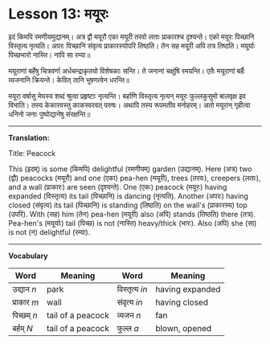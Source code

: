 # Lesson 13: मयूरः

इदं किमपि रमणीयमुद्यानम्। अत्र द्वौ मयूरौ एका मयूरी तरवो लताः प्राकारश्च दृश्यन्ते। एको मयूरः पिच्छानि विस्तृत्य नृत्यति। अपरः पिच्छानि संवृत्य प्राकारस्योपरि तिष्ठति। तेन सह मयूरी अपि तत्र तिष्ठति। मयूर्याः पिच्छभारो नास्ति। नापि सा रम्या॥

मयूराणां बर्हेषु चित्रवर्णा अर्धचन्द्राकृतयो विशेषकाः सन्ति। ते जनानां चक्षूंषि रमयन्ति। एतैः मयूराणां बर्हैः व्यजनानि क्रियन्ते। केवित् तानि भूषणत्वेन धरन्ति॥

मयूरा वर्षासु मेघस्य शब्दं श्रुत्वा प्रहृष्टाः नृत्यन्ति। बर्हाणि विस्तृत्य नृत्यन् मयूरः फुल्लकुसुमो बालवृक्ष इव विभाति। तस्य केकारवस्तु काकस्वरवत् परुषः। अथापि तस्य रूपमतीव मनोहरम्। अतो मयूरान् गृहीत्वा धनिनो जनाः पुष्पोद्यानेषु संरक्षन्ति॥

---

**Translation:**

Title: Peacock

This (इदम्) is some (किमपि) delightful (रमणीयम्) garden (उद्यानम्). Here (अत्र) two (द्वौ) peacocks (मयूरौ) and one (एका) pea-hen (मयूरी), trees (तरवः), creepers (लताः), and a wall (प्राकारः) are seen (दृश्यन्ते). One (एकः) peacock (मयूरः) having expanded (विस्तृत्य) its tail (पिच्छानि) is dancing (नृत्यति). Another (अपरः) having closed (संवृत्य) its tail (पिच्छानि) is standing (तिष्ठति) on the wall's (प्राकारस्य) top (उपरि).  With (सह) him (तेन) pea-hen (मयूरी) also (अपि) stands (तिष्ठति) there (तत्र). Pea-hen's (मयूर्याः) tail (पिच्छ) is not (नास्ति) heavy/thick (भारः). Also (अपि) she (सा) is not (न) delightful (रम्या).

---

**Vocabulary**

| Word | Meaning | Word | Meaning |
| --- | --- | --- | --- |
| उद्यान *n* | park | विस्तृत्य *in* | having expanded |
| प्राकार *m* | wall | संवृत्य *in* | having closed |
| पिच्छम् *n* | tail of a peacock | व्यजन *n* | fan |
| बर्हम् *N* | tail of a peacock | फुल्ल *a* | blown, opened |